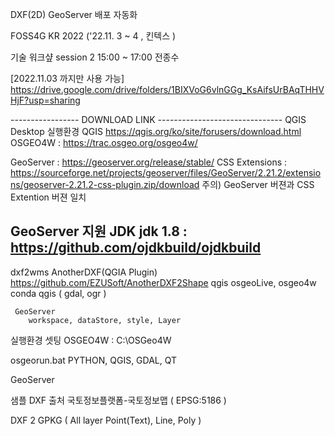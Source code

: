 DXF(2D) GeoServer 배포 자동화

FOSS4G KR 2022 ('22.11. 3 ~ 4 , 킨텍스 )

기술 워크샾 session 2 15:00 ~ 17:00 전종수

[2022.11.03 까지만 사용 가능]
https://drive.google.com/drive/folders/1BIXVoG6vlnGGg_KsAifsUrBAqTHHVHjF?usp=sharing

----------------- DOWNLOAD LINK -------------------------------
QGIS Desktop 실행환경
    QGIS https://qgis.org/ko/site/forusers/download.html
    OSGEO4W : https://trac.osgeo.org/osgeo4w/


GeoServer : https://geoserver.org/release/stable/
    CSS Extensions : https://sourceforge.net/projects/geoserver/files/GeoServer/2.21.2/extensions/geoserver-2.21.2-css-plugin.zip/download
주의) GeoServer 버젼과 CSS Extention 버젼 일치


GeoServer 지원 JDK
jdk 1.8 : https://github.com/ojdkbuild/ojdkbuild
----------------------------------------------------------------

dxf2wms
     AnotherDXF(QGIA Plugin)
         https://github.com/EZUSoft/AnotherDXF2Shape
     qgis
     osgeoLive, osgeo4w
     conda qgis ( gdal, ogr )
     
     GeoServer
        workspace, dataStore, style, Layer


실행환경 셋팅
   OSGEO4W : C:\OSGeo4W

   osgeorun.bat
      PYTHON, QGIS, GDAL, QT

   GeoServer

샘플 DXF 출처
    국토정보플랫폼-국토정보맵 ( EPSG:5186 )


DXF 2 GPKG ( All layer Point(Text), Line, Poly )



